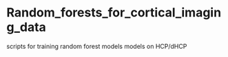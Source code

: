 # Random_forests_for_cortical_imaging_data
scripts for training random forest models models on HCP/dHCP 
